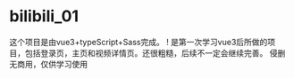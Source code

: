 # bilibili_01

这个项目是由vue3+typeScript+Sass完成。
!
是第一次学习vue3后所做的项目，包括登录页，主页和视频详情页。还很粗糙，后续不一定会继续完善。
侵删
无商用，仅供学习使用
